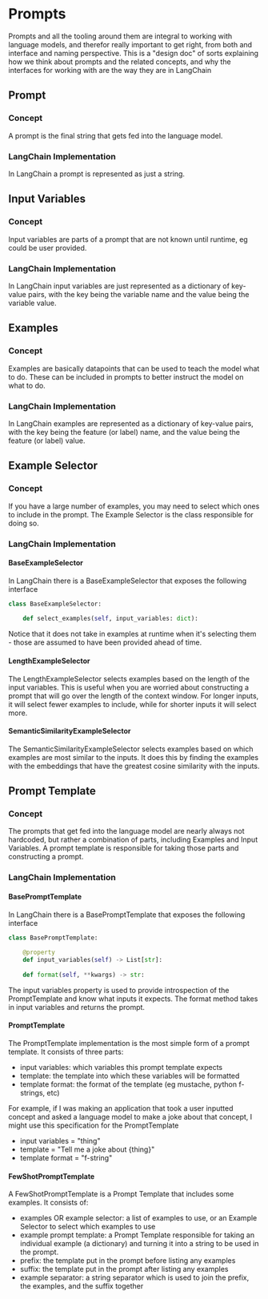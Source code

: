 # Prompts

Prompts and all the tooling around them are integral to working with language models, and therefor
really important to get right, from both and interface and naming perspective. This is a "design doc"
of sorts explaining how we think about prompts and the related concepts, and why the interfaces
for working with are the way they are in LangChain

## Prompt

### Concept
A prompt is the final string that gets fed into the language model.

### LangChain Implementation
In LangChain a prompt is represented as just a string.

## Input Variables

### Concept
Input variables are parts of a prompt that are not known until runtime, eg could be user provided.

### LangChain Implementation
In LangChain input variables are just represented as a dictionary of key-value pairs, with the key
being the variable name and the value being the variable value.

## Examples

### Concept
Examples are basically datapoints that can be used to teach the model what to do. These can be included
in prompts to better instruct the model on what to do.

### LangChain Implementation
In LangChain examples are represented as a dictionary of key-value pairs, with the key being the feature
(or label) name, and the value being the feature (or label) value.

## Example Selector

### Concept
If you have a large number of examples, you may need to select which ones to include in the prompt. The
Example Selector is the class responsible for doing so.

### LangChain Implementation

#### BaseExampleSelector
In LangChain there is a BaseExampleSelector that exposes the following interface

```python
class BaseExampleSelector:
    
    def select_examples(self, input_variables: dict):
```

Notice that it does not take in examples at runtime when it's selecting them - those are assumed to have been provided ahead of time.

#### LengthExampleSelector
The LengthExampleSelector selects examples based on the length of the input variables. 
This is useful when you are worried about constructing a prompt that will go over the length
of the context window. For longer inputs, it will select fewer examples to include, while for
shorter inputs it will select more.

#### SemanticSimilarityExampleSelector
The SemanticSimilarityExampleSelector selects examples based on which examples are most similar
to the inputs. It does this by finding the examples with the embeddings that have the greatest 
cosine similarity with the inputs.


## Prompt Template

### Concept
The prompts that get fed into the language model are nearly always not hardcoded, but rather a combination
of parts, including Examples and Input Variables. A prompt template is responsible
for taking those parts and constructing a prompt.

### LangChain Implementation

#### BasePromptTemplate
In LangChain there is a BasePromptTemplate that exposes the following interface

```python
class BasePromptTemplate:
    
    @property
    def input_variables(self) -> List[str]:
        
    def format(self, **kwargs) -> str:
```
The input variables property is used to provide introspection of the PromptTemplate and know
what inputs it expects. The format method takes in input variables and returns the prompt.

#### PromptTemplate
The PromptTemplate implementation is the most simple form of a prompt template. It consists of three parts:
- input variables: which variables this prompt template expects
- template: the template into which these variables will be formatted
- template format: the format of the template (eg mustache, python f-strings, etc)

For example, if I was making an application that took a user inputted concept and asked a language model
to make a joke about that concept, I might use this specification for the PromptTemplate
- input variables = "thing"
- template = "Tell me a joke about {thing}"
- template format = "f-string"

#### FewShotPromptTemplate
A FewShotPromptTemplate is a Prompt Template that includes some examples. It consists of:
- examples OR example selector: a list of examples to use, or an Example Selector to select which examples to use
- example prompt template: a Prompt Template responsible for taking an individual example (a dictionary) and turning it into a string to be used in the prompt.
- prefix: the template put in the prompt before listing any examples
- suffix: the template put in the prompt after listing any examples
- example separator: a string separator which is used to join the prefix, the examples, and the suffix together
